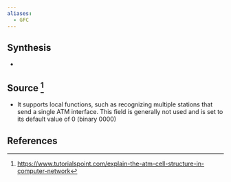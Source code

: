 ```yaml
---
aliases:
  - GFC
---
```

## Synthesis
- 
## Source [^1]
- It supports local functions, such as recognizing multiple stations that send a single ATM interface. This field is generally not used and is set to its default value of 0 (binary 0000)
## References

[^1]: https://www.tutorialspoint.com/explain-the-atm-cell-structure-in-computer-network